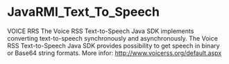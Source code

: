 # JavaRMI_Text_To_Speech

VOICE RRS 
  The Voice RSS Text-to-Speech Java SDK implements converting text-to-speech synchronously and asynchronously. The Voice RSS Text-to-Speech Java SDK provides possibility to get speech in binary or Base64 string formats.
  More infor: http://www.voicerss.org/default.aspx


